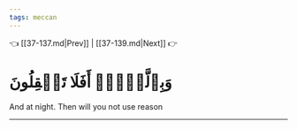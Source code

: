 ```yaml
---
tags: meccan
---
```


👈 [[37-137.md|Prev]] | [[37-139.md|Next]] 👉

# وَبِٱلَّيۡلِۚ أَفَلَا تَعۡقِلُونَ

And at night. Then will you not use reason

---

